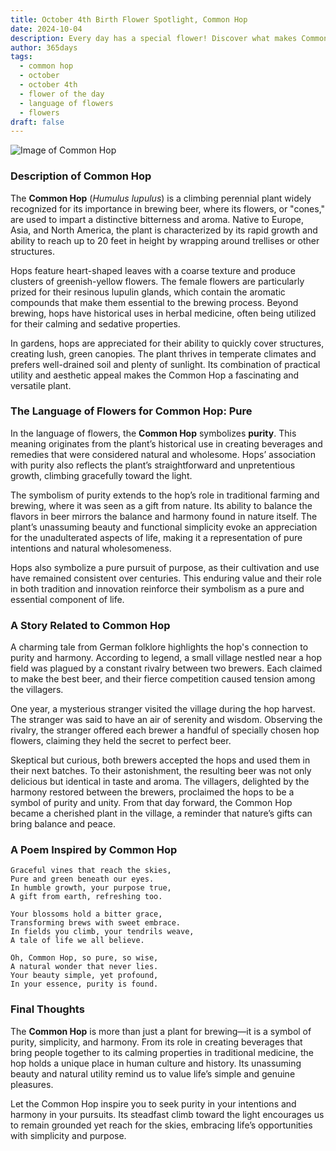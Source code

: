 ```yaml
---
title: October 4th Birth Flower Spotlight, Common Hop
date: 2024-10-04
description: Every day has a special flower! Discover what makes Common Hop unique as today’s birth flower and its symbolic meaning.
author: 365days
tags:
  - common hop
  - october
  - october 4th
  - flower of the day
  - language of flowers
  - flowers
draft: false
---
```


![Image of Common Hop](https://cdn.pixabay.com/photo/2014/08/04/18/12/hop-vines-409870_640.jpg#center)


### Description of Common Hop

The **Common Hop** (_Humulus lupulus_) is a climbing perennial plant widely recognized for its importance in brewing beer, where its flowers, or "cones," are used to impart a distinctive bitterness and aroma. Native to Europe, Asia, and North America, the plant is characterized by its rapid growth and ability to reach up to 20 feet in height by wrapping around trellises or other structures.

Hops feature heart-shaped leaves with a coarse texture and produce clusters of greenish-yellow flowers. The female flowers are particularly prized for their resinous lupulin glands, which contain the aromatic compounds that make them essential to the brewing process. Beyond brewing, hops have historical uses in herbal medicine, often being utilized for their calming and sedative properties.

In gardens, hops are appreciated for their ability to quickly cover structures, creating lush, green canopies. The plant thrives in temperate climates and prefers well-drained soil and plenty of sunlight. Its combination of practical utility and aesthetic appeal makes the Common Hop a fascinating and versatile plant.

### The Language of Flowers for Common Hop: Pure

In the language of flowers, the **Common Hop** symbolizes **purity**. This meaning originates from the plant’s historical use in creating beverages and remedies that were considered natural and wholesome. Hops’ association with purity also reflects the plant’s straightforward and unpretentious growth, climbing gracefully toward the light.

The symbolism of purity extends to the hop’s role in traditional farming and brewing, where it was seen as a gift from nature. Its ability to balance the flavors in beer mirrors the balance and harmony found in nature itself. The plant’s unassuming beauty and functional simplicity evoke an appreciation for the unadulterated aspects of life, making it a representation of pure intentions and natural wholesomeness.

Hops also symbolize a pure pursuit of purpose, as their cultivation and use have remained consistent over centuries. This enduring value and their role in both tradition and innovation reinforce their symbolism as a pure and essential component of life.

### A Story Related to Common Hop

A charming tale from German folklore highlights the hop's connection to purity and harmony. According to legend, a small village nestled near a hop field was plagued by a constant rivalry between two brewers. Each claimed to make the best beer, and their fierce competition caused tension among the villagers.

One year, a mysterious stranger visited the village during the hop harvest. The stranger was said to have an air of serenity and wisdom. Observing the rivalry, the stranger offered each brewer a handful of specially chosen hop flowers, claiming they held the secret to perfect beer.

Skeptical but curious, both brewers accepted the hops and used them in their next batches. To their astonishment, the resulting beer was not only delicious but identical in taste and aroma. The villagers, delighted by the harmony restored between the brewers, proclaimed the hops to be a symbol of purity and unity. From that day forward, the Common Hop became a cherished plant in the village, a reminder that nature’s gifts can bring balance and peace.

### A Poem Inspired by Common Hop

```
Graceful vines that reach the skies,  
Pure and green beneath our eyes.  
In humble growth, your purpose true,  
A gift from earth, refreshing too.  

Your blossoms hold a bitter grace,  
Transforming brews with sweet embrace.  
In fields you climb, your tendrils weave,  
A tale of life we all believe.  

Oh, Common Hop, so pure, so wise,  
A natural wonder that never lies.  
Your beauty simple, yet profound,  
In your essence, purity is found.  
```

### Final Thoughts

The **Common Hop** is more than just a plant for brewing—it is a symbol of purity, simplicity, and harmony. From its role in creating beverages that bring people together to its calming properties in traditional medicine, the hop holds a unique place in human culture and history. Its unassuming beauty and natural utility remind us to value life’s simple and genuine pleasures.

Let the Common Hop inspire you to seek purity in your intentions and harmony in your pursuits. Its steadfast climb toward the light encourages us to remain grounded yet reach for the skies, embracing life’s opportunities with simplicity and purpose.



